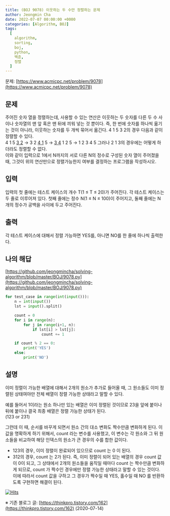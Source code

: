```yaml
---
title: (BOJ 9078) 이웃하는 두 수만 정렬하는 문제
author: Jeongmin Cha
date: 2022-07-07 00:00:00 +0000
categories: [Algorithm, BOJ]
tags:
  [
    algorithm,
    sorting,
    boj,
    python,
    백준,
    정렬
  ]
---
```


문제: [https://www.acmicpc.net/problem/9078](https://www.acmicpc.net/problem/9078)

## 문제
주어진 숫자 열을 정렬하는데, 사용할 수 있는 연산은 이웃하는 두 숫자를 다른 두 수 사이나 숫자열의 맨 앞 혹은 맨 뒤에 끼워 넣는 것 뿐이다.   즉, 한 번에 숫자를 하나씩 옮기는 것이 아니라, 이웃하는 숫자를 두 개씩 묶어서 옮긴다. 4 1 5 3 2의 경우 다음과 같이 정렬할 수 있다.  
4 1 5 <u>3 2</u> → 3 2 <u>4 1</u> 5 → <u>3 4</u> 1 2 5 → 1 2 3 4 5
그러나 2 1 3의 경우에는 어떻게 하더라도 정렬할 수 없다.  
이와 같이 입력으로 1에서 N까지의 서로 다른 N의 정수로 구성된 숫자 열이 주어졌을 때, 그것이 위의 연산만으로 정렬가능한지 여부를 결정하는 프로그램을 작성하시오.  

## 입력
입력의 첫 줄에는 테스트 케이스의 개수 T(1 ≤ T ≤ 20)가 주어진다. 각 테스트 케이스는 두 줄로 이루어져 있다. 첫째 줄에는 정수 N(1 ≤ N ≤ 100)이 주어지고, 둘째 줄에는 N개의 정수가 공백을 사이에 두고 주어진다.  

## 출력
각 테스트 케이스에 대해서 정렬 가능하면 YES를, 아니면 NO를 한 줄에 하나씩 출력한다.  

## 나의 해답
[https://github.com/jeongmincha/solving-algorithm/blob/master/BOJ/9078.py](https://github.com/jeongmincha/solving-algorithm/blob/master/BOJ/9078.py)
```Python
for test_case in range(int(input())):
    n = int(input())
    lst = input().split()

    count = 0
    for i in range(n):
        for j in range(i+1, n):
            if lst[i] > lst[j]:
                count += 1

    if count % 2 == 0:
        print('YES')
    else:
        print('NO')
```

## 설명
이미 정렬이 가능한 배열에 대해서 2개의 원소가 추가로 들어올 때, 그 원소들도 이미 정렬된 상태여야만 전체 배열이 정렬 가능한 상태라고 말할 수 있다.  

예를 들어서 1이라는 원소 하나만 있는 배열은 이미 정렬된 것이므로 23을 앞에 붙이나 뒤에 붙이나 결국 최종 배열은 정렬 가능한 상태가 된다.  
(123 or 231)

그런데 이 때, 순서를 바꾸게 되면서 원소 간의 대소 변화도 짝수만큼 변화하게 된다. 이 값을 명확하게 하기 위해서, count 라는 변수를 사용했고, 이 변수는 각 원소와 그 뒤 원소들을 비교하여 해당 인덱스의 원소가 큰 경우의 수를 합한 값이다. 
- 123의 경우, 이미 정렬이 완료되어 있으므로 count 는 0 이 된다.
- 312의 경우, count 는 2가 된다. 
즉, 이미 정렬이 되어 있는 배열의 경우 count 값이 0이 되고, 그 상태에서 2개의 원소들을 움직일 때마다 count 는 짝수만큼 변화하게 되므로, count 가 짝수인 경우에만 정렬 가능한 상태라고 말할 수 있는 것이다.  
이에 따라서 count 값을 구하고 그 경우가 짝수일 때 YES, 홀수일 때 NO 를 반환하도록 구현하면 해결이 된다.  

[![Hits](https://hits.seeyoufarm.com/api/count/incr/badge.svg?url=https%3A%2F%2Fjeongmincha.github.io%2Fposts%2F00007%2F&count_bg=%2379C83D&title_bg=%23555555&icon=&icon_color=%23E7E7E7&title=visits&edge_flat=false)](https://hits.seeyoufarm.com)


※ 기존 블로그 글: [https://thinkpro.tistory.com/162](https://thinkpro.tistory.com/162) (2020-07-14)
